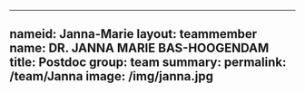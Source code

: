 
---
nameid: Janna-Marie
layout: teammember
name: DR. JANNA MARIE BAS-HOOGENDAM
title: Postdoc
group: team
summary: 
permalink: /team/Janna
image: /img/janna.jpg
---


